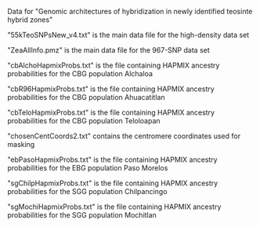Data for "Genomic architectures of hybridization in newly identified teosinte hybrid zones"

"55kTeoSNPsNew_v4.txt" is the main data file for the high-density data set

"ZeaAllInfo.pmz" is the main data file for the 967-SNP data set 

"cbAlchoHapmixProbs.txt" is the file containing HAPMIX ancestry probabilities for the CBG population Alchaloa

"cbR96HapmixProbs.txt" is the file containing HAPMIX ancestry probabilities for the CBG population Ahuacatitlan

"cbTeloHapmixProbs.txt" is the file containing HAPMIX ancestry probabilities for the CBG population Teloloapan

"chosenCentCoords2.txt" contains the centromere coordinates used for masking

"ebPasoHapmixProbs.txt" is the file containing HAPMIX ancestry probabilities for the EBG population Paso Morelos

"sgChilpHapmixProbs.txt" is the file containing HAPMIX ancestry probabilities for the SGG population Chilpancingo

"sgMochiHapmixProbs.txt" is the file containing HAPMIX ancestry probabilities for the SGG population Mochitlan
